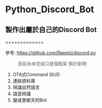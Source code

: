 # Python_Discord_Bot
## 製作出屬於自己的Discord Bot
=============

參考: https://github.com/Rapptz/discord.py

>目前尚未完成只是個框架
預計新增:
1. OTA式Command SIUD
2. 連結資料庫
3. 辨識自然語言
4. 語音辨識
5. 變成會聊天的Bot

